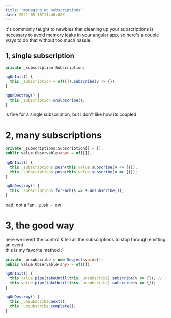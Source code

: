 ```yaml
---
title: "managing ng subscriptions"
date: 2021-05-16T11:48:00Z
---
```


it's commonly taught to newbies that cleaning up your subscriptions is necessary
to avoid memory leaks in your angular app, so here's a couple ways to do that
without too much hassle:

## 1, single subscription

```ts
private _subscription:Subscription;

ngOnInit() {
  this._subscription = of([]).subscribe(v => {});
}

ngOnDestroy() {
  this._subscription.unsubscribe();
}
```

is fine for a single subscription, but i don't like how its coupled

# 2, many subscriptions

```ts
private _subscriptions:Subscription[] = [];
public value:Observable<any> = of([]);

ngOnInit() {
  this._subscriptions.push(this.value.subscribe(v => {}));
  this._subscriptions.push(this.value.subscribe(v => {}));
}

ngOnDestroy() {
  this._subscriptions.forEach(s => s.unsubscribe());
}
```

bad, not a fan, `.push` -- ew

# 3, the good way

here we invert the control & tell all the subscriptions to stop through emitting
an event<br/> this is my favorite method :)

```ts
private _unsubscribe = new Subject<void>();
public value:Observable<any> = of([]);

ngOnInit() {
  this.value.pipe(takeUntil(this._unsubscribe).subscribe(v => {}); // once _unsubscribe is applied, stop the listener
  this.value.pipe(takeUntil(this._unsubscribe).subscribe(v => {});
}

ngOnDestroy() {
  this._unsubscribe.next();
  this._unsubscribe.complete();
}
```
